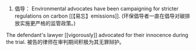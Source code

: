 1. 倡导：
Environmental advocates have been campaigning for stricter regulations on carbon [[【易忘】emissions]].
(环保倡导者一直在倡导对碳排放实施更严格的监管政策。)

The defendant's lawyer [[vigorously]] advocated for their innocence during the trial.
被告的律师在审判期间积极为其无罪辩护。

